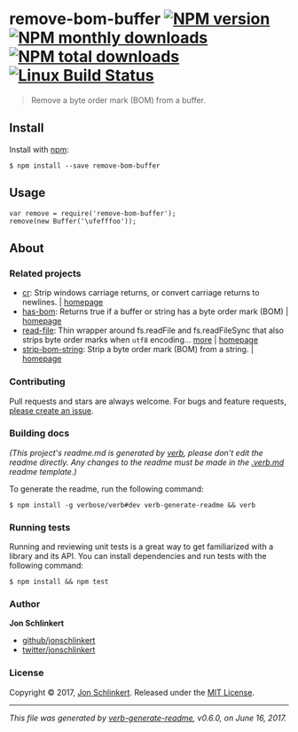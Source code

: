 <h1 id="remove-bom-buffer-%21npm-version-%21npm-monthly-downloads-%21npm-total-downloads-%21linux-build-status">remove-bom-buffer <a href="https://www.npmjs.com/package/remove-bom-buffer"><img src="https://img.shields.io/npm/v/remove-bom-buffer.svg?style=flat" alt="NPM version" /></a> <a href="https://npmjs.org/package/remove-bom-buffer"><img src="https://img.shields.io/npm/dm/remove-bom-buffer.svg?style=flat" alt="NPM monthly downloads" /></a> <a href="https://npmjs.org/package/remove-bom-buffer"><img src="https://img.shields.io/npm/dt/remove-bom-buffer.svg?style=flat" alt="NPM total downloads" /></a> <a href="https://travis-ci.org/jonschlinkert/remove-bom-buffer"><img src="https://img.shields.io/travis/jonschlinkert/remove-bom-buffer.svg?style=flat&amp;label=Travis" alt="Linux Build Status" /></a></h1>

<blockquote>
  <p>Remove a byte order mark (BOM) from a buffer.</p>
</blockquote>

<h2 id="install">Install</h2>

<p>Install with <a href="https://www.npmjs.com/">npm</a>:</p>

<pre><code class="sh">$ npm install --save remove-bom-buffer
</code></pre>

<h2 id="usage">Usage</h2>

<pre><code class="js">var remove = require('remove-bom-buffer');
remove(new Buffer('\ufefffoo'));
</code></pre>

<h2 id="about">About</h2>

<h3 id="related-projects">Related projects</h3>

<ul>
<li><a href="https://www.npmjs.com/package/cr">cr</a>: Strip windows carriage returns, or convert carriage returns to newlines. | <a href="https://github.com/jonschlinkert/cr" title="Strip windows carriage returns, or convert carriage returns to newlines.">homepage</a></li>
<li><a href="https://www.npmjs.com/package/has-bom">has-bom</a>: Returns true if a buffer or string has a byte order mark (BOM) | <a href="https://github.com/jonschlinkert/has-bom" title="Returns true if a buffer or string has a byte order mark (BOM)">homepage</a></li>
<li><a href="https://www.npmjs.com/package/read-file">read-file</a>: Thin wrapper around fs.readFile and fs.readFileSync that also strips byte order marks when <code>utf8</code> encoding… <a href="https://github.com/jonschlinkert/read-file">more</a> | <a href="https://github.com/jonschlinkert/read-file" title="Thin wrapper around fs.readFile and fs.readFileSync that also strips byte order marks when <code>utf8</code> encoding is chosen. Also optionally replaces windows newlines with unix newlines.">homepage</a></li>
<li><a href="https://www.npmjs.com/package/strip-bom-string">strip-bom-string</a>: Strip a byte order mark (BOM) from a string. | <a href="https://github.com/jonschlinkert/strip-bom-string" title="Strip a byte order mark (BOM) from a string.">homepage</a></li>
</ul>

<h3 id="contributing">Contributing</h3>

<p>Pull requests and stars are always welcome. For bugs and feature requests, <a href="../../issues/new">please create an issue</a>.</p>

<h3 id="building-docs">Building docs</h3>

<p><em>(This project's readme.md is generated by <a href="https://github.com/verbose/verb-generate-readme">verb</a>, please don't edit the readme directly. Any changes to the readme must be made in the <a href=".verb.md">.verb.md</a> readme template.)</em></p>

<p>To generate the readme, run the following command:</p>

<pre><code class="sh">$ npm install -g verbose/verb#dev verb-generate-readme &amp;&amp; verb
</code></pre>

<h3 id="running-tests">Running tests</h3>

<p>Running and reviewing unit tests is a great way to get familiarized with a library and its API. You can install dependencies and run tests with the following command:</p>

<pre><code class="sh">$ npm install &amp;&amp; npm test
</code></pre>

<h3 id="author">Author</h3>

<p><strong>Jon Schlinkert</strong></p>

<ul>
<li><a href="https://github.com/jonschlinkert">github/jonschlinkert</a></li>
<li><a href="https://twitter.com/jonschlinkert">twitter/jonschlinkert</a></li>
</ul>

<h3 id="license">License</h3>

<p>Copyright © 2017, <a href="https://github.com/jonschlinkert">Jon Schlinkert</a>.
Released under the <a href="LICENSE">MIT License</a>.</p>

<hr />

<p><em>This file was generated by <a href="https://github.com/verbose/verb-generate-readme">verb-generate-readme</a>, v0.6.0, on June 16, 2017.</em></p>
